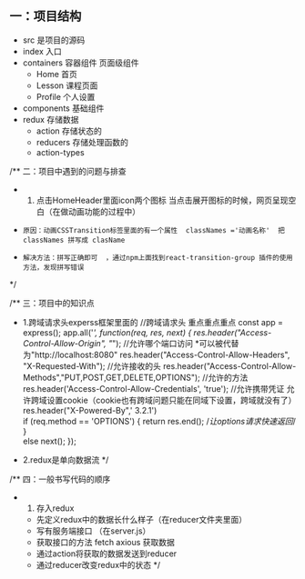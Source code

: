 ## 一：项目结构
- src 是项目的源码
- index 入口
- containers 容器组件   页面级组件 
    + Home 首页
    + Lesson 课程页面
    + Profile 个人设置  
- components  基础组件
- redux 存储数据
    + action  存储状态的
    + reducers  存储处理函数的
    + action-types


/** 二：项目中遇到的问题与排查
 * 1. 点击HomeHeader里面icon两个图标  当点击展开图标的时候，网页呈现空白（在做动画功能的过程中）
 *     原因：动画CSSTransition标签里面的有一个属性  classNames ='动画名称'  把classNames 拼写成 clasName 
 *     解决方法：拼写正确即可  ，通过npm上面找到react-transition-group 插件的使用方法，发现拼写错误
 */



/** 三：项目中的知识点
 * 1.跨域请求头experss框架里面的
 //跨域请求头  重点重点重点
    const app = express();
    app.all('*', function(req, res, next) {
        res.header("Access-Control-Allow-Origin", "*");                  //允许哪个端口访问  *可以被代替为"http://localhost:8080"
        res.header("Access-Control-Allow-Headers", "X-Requested-With");  //允许接收的头
        res.header("Access-Control-Allow-Methods","PUT,POST,GET,DELETE,OPTIONS");   //允许的方法
        res.header('Access-Control-Allow-Credentials', 'true'); //允许携带凭证 允许跨域设置cookie（cookie也有跨域问题只能在同域下设置，跨域就没有了）
        res.header("X-Powered-By",' 3.2.1')                                    
        if (req.method == 'OPTIONS') {
          return res.end(); /*让options请求快速返回*/
        }  
        else next();
    });

 * 2.redux是单向数据流
 */

/** 四：一般书写代码的顺序
 * 1. 存入redux
    - 先定义redux中的数据长什么样子（在reducer文件夹里面）
    - 写有服务端接口  （在server.js）
    - 获取接口的方法  fetch  axious 获取数据 
    - 通过action将获取的数据发送到reducer
    - 通过reducer改变redux中的状态
 */

